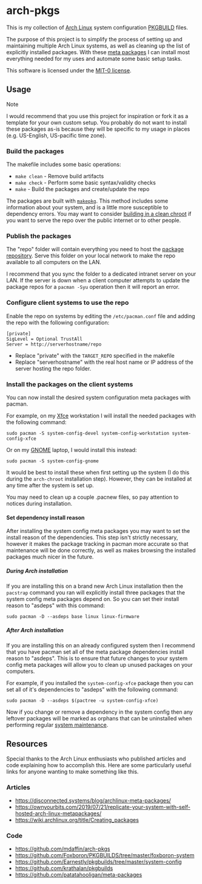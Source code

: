 # arch-pkgs

This is my collection of [Arch Linux][archlinux] system configuration [PKGBUILD][pkgbuild] files.

The purpose of this project is to simplify the process of setting up and maintaining multiple Arch Linux systems, as well as cleaning up the list of explicitly installed packages. With these [meta packages][metapackages] I can install most everything needed for my uses and automate some basic setup tasks.

This software is licensed under the [MIT-0 license][license].

[archlinux]: https://archlinux.org/
[pkgbuild]: https://wiki.archlinux.org/title/PKGBUILD
[metapackages]: https://wiki.archlinux.org/title/Meta_package_and_package_group
[license]: LICENSE.txt

## Usage

> [!NOTE]
> I would recommend that you use this project for inspiration or fork it as a template for your own custom setup. You probably do not want to install these packages as-is because they will be specific to my usage in places (e.g. US-English, US-pacific time zone).

### Build the packages

The makefile includes some basic operations:

* `make clean` - Remove build artifacts
* `make check` - Perform some basic syntax/validity checks
* `make` - Build the packages and create/update the repo

The packages are built with [`makepkg`][makepkg]. This method includes some information about your system, and is a little more susceptible to dependency errors. You may want to consider [building in a clean chroot][cleanchroot] if you want to serve the repo over the public internet or to other people.

[makepkg]: https://wiki.archlinux.org/title/makepkg
[cleanchroot]: https://wiki.archlinux.org/title/DeveloperWiki:Building_in_a_clean_chroot

### Publish the packages

The "repo" folder will contain everything you need to host the [package repository][customrepo]. Serve this folder on your local network to make the repo available to all computers on the LAN.

I recommend that you sync the folder to a dedicated intranet server on your LAN. If the server is down when a client computer attempts to update the package repos for a `pacman -Syu` operation then it will report an error.

[customrepo]: https://wiki.archlinux.org/title/Pacman/Tips_and_tricks#Custom_local_repository
[archarm]: https://archlinuxarm.org/

### Configure client systems to use the repo

Enable the repo on systems by editing the `/etc/pacman.conf` file and adding the repo with the following configuration:

```
[private]
SigLevel = Optional TrustAll
Server = http://serverhostname/repo
```

* Replace "private" with the `TARGET_REPO` specified in the makefile
* Replace "serverhostname" with the real host name or IP address of the server hosting the repo folder.

### Install the packages on the client systems

You can now install the desired system configuration meta packages with pacman.

For example, on my [Xfce][xfce] workstation I will install the needed packages with the following command:

```
sudo pacman -S system-config-devel system-config-workstation system-config-xfce
```

Or on my [GNOME][gnome] laptop, I would install this instead:

```
sudo pacman -S system-config-gnome
```

It would be best to install these when first setting up the system (I do this during the `arch-chroot` installation step). However, they can be installed at any time after the system is set up.

You may need to clean up a couple .pacnew files, so pay attention to notices during installation.

#### Set dependency install reason

After installing the system config meta packages you may want to set the install reason of the dependencies. This step isn't strictly necessary, however it makes the package tracking in pacman more accurate so that maintenance will be done correctly, as well as makes browsing the installed packages much nicer in the future.

##### During Arch installation

If you are installing this on a brand new Arch Linux installation then the `pacstrap` command you ran will explicitly install three packages that the system config meta packages depend on. So you can set their install reason to "asdeps" with this command:

```
sudo pacman -D --asdeps base linux linux-firmware
```

##### After Arch installation

If you are installing this on an already configured system then I recommend that you have pacman set all of the meta package dependencies install reason to "asdeps". This is to ensure that future changes to your system config meta packages will allow you to clean up unused packages on your computers.

For example, if you installed the `system-config-xfce` package then you can set all of it's dependencies to "asdeps" with the following command:

```
sudo pacman -D --asdeps $(pactree -u system-config-xfce)
```

Now if you change or remove a dependency in the system config then any leftover packages will be marked as orphans that can be uninstalled when performing regular [system maintenance][sysmaint].

[xfce]: https://www.xfce.org/
[gnome]: http://www.gnome.org/
[sysmaint]: https://wiki.archlinux.org/title/System_maintenance

## Resources

Special thanks to the Arch Linux enthusiasts who published articles and code explaining how to accomplish this. Here are some particularly useful links for anyone wanting to make something like this.

### Articles

* https://disconnected.systems/blog/archlinux-meta-packages/
* https://ownyourbits.com/2019/07/21/replicate-your-system-with-self-hosted-arch-linux-metapackages/
* https://wiki.archlinux.org/title/Creating_packages

### Code

* https://github.com/mdaffin/arch-pkgs
* https://github.com/Foxboron/PKGBUILDS/tree/master/foxboron-system
* https://github.com/Earnestly/pkgbuilds/tree/master/system-config
* https://github.com/krathalan/pkgbuilds
* https://github.com/patatahooligan/meta-packages
